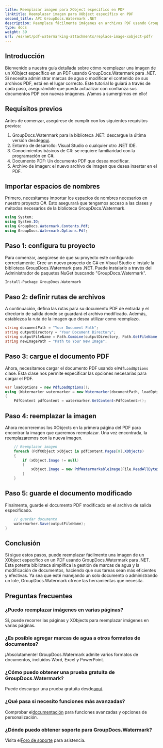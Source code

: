 ```yaml
---
title: Reemplazar imagen para XObject específico en PDF
linktitle: Reemplazar imagen para XObject específico en PDF
second_title: API GroupDocs.Watermark .NET
description: Reemplace fácilmente imágenes en archivos PDF usando GroupDocs.Watermark para .NET con esta guía paso a paso. Perfecto para administrar contenido PDF de manera eficiente.
type: docs
weight: 39
url: /es/net/pdf-watermarking-attachments/replace-image-xobject-pdf/
---
```

## Introducción
Bienvenido a nuestra guía detallada sobre cómo reemplazar una imagen de un XObject específico en un PDF usando GroupDocs.Watermark para .NET. Si necesita administrar marcas de agua o modificar el contenido de sus archivos PDF, está en el lugar correcto. Este tutorial lo guiará a través de cada paso, asegurándole que pueda actualizar con confianza sus documentos PDF con nuevas imágenes. ¡Vamos a sumergirnos en ello!
## Requisitos previos
Antes de comenzar, asegúrese de cumplir con los siguientes requisitos previos:
1.  GroupDocs.Watermark para la biblioteca .NET: descargue la última versión desde[aquí](https://releases.groupdocs.com/Watermark/net/).
2. Entorno de desarrollo: Visual Studio o cualquier otro .NET IDE.
3. Conocimientos básicos de C#: se requiere familiaridad con la programación en C#.
4. Documento PDF: Un documento PDF que desea modificar.
5. Archivo de imagen: el nuevo archivo de imagen que desea insertar en el PDF.

## Importar espacios de nombres
Primero, necesitamos importar los espacios de nombres necesarios en nuestro proyecto C#. Esto asegurará que tengamos acceso a las clases y métodos necesarios de la biblioteca GroupDocs.Watermark.
```csharp
using System;
using System.IO;
using GroupDocs.Watermark.Contents.Pdf;
using GroupDocs.Watermark.Options.Pdf;
```
## Paso 1: configura tu proyecto
Para comenzar, asegúrese de que su proyecto esté configurado correctamente. Cree un nuevo proyecto de C# en Visual Studio e instale la biblioteca GroupDocs.Watermark para .NET. Puede instalarlo a través del Administrador de paquetes NuGet buscando "GroupDocs.Watermark".
```sh
Install-Package GroupDocs.Watermark
```
## Paso 2: definir rutas de archivos
A continuación, defina las rutas para su documento PDF de entrada y el directorio de salida donde se guardará el archivo modificado. Además, establezca la ruta de la imagen que desea utilizar como reemplazo.
```csharp
string documentPath = "Your Document Path";
string outputDirectory = "Your Document Directory";
string outputFileName = Path.Combine(outputDirectory, Path.GetFileName(documentPath));
string newImagePath = "Path to Your New Image";
```
## Paso 3: cargue el documento PDF
 Ahora, necesitamos cargar el documento PDF usando el`PdfLoadOptions` clase. Esta clase nos permite especificar las opciones necesarias para cargar el PDF.
```csharp
var loadOptions = new PdfLoadOptions();
using (Watermarker watermarker = new Watermarker(documentPath, loadOptions))
{
    PdfContent pdfContent = watermarker.GetContent<PdfContent>();
```
## Paso 4: reemplazar la imagen
Ahora recorreremos los XObjects en la primera página del PDF para encontrar la imagen que queremos reemplazar. Una vez encontrada, la reemplazaremos con la nueva imagen.
```csharp
    // Reemplazar imagen
    foreach (PdfXObject xObject in pdfContent.Pages[0].XObjects)
    {
        if (xObject.Image != null)
        {
            xObject.Image = new PdfWatermarkableImage(File.ReadAllBytes(newImagePath));
        }
    }
```
## Paso 5: guarde el documento modificado
Finalmente, guarde el documento PDF modificado en el archivo de salida especificado.
```csharp
    // guardar documento
    watermarker.Save(outputFileName);
}
```

## Conclusión
Si sigue estos pasos, puede reemplazar fácilmente una imagen de un XObject específico en un PDF usando GroupDocs.Watermark para .NET. Esta potente biblioteca simplifica la gestión de marcas de agua y la modificación de documentos, haciendo que sus tareas sean más eficientes y efectivas. Ya sea que esté manejando un solo documento o administrando un lote, GroupDocs.Watermark ofrece las herramientas que necesita.
## Preguntas frecuentes
### ¿Puedo reemplazar imágenes en varias páginas?
Sí, puede recorrer las páginas y XObjects para reemplazar imágenes en varias páginas.
### ¿Es posible agregar marcas de agua a otros formatos de documentos?
¡Absolutamente! GroupDocs.Watermark admite varios formatos de documentos, incluidos Word, Excel y PowerPoint.
### ¿Cómo puedo obtener una prueba gratuita de GroupDocs.Watermark?
 Puede descargar una prueba gratuita desde[aquí](https://releases.groupdocs.com/).
### ¿Qué pasa si necesito funciones más avanzadas?
 Comprobar el[documentación](https://reference.groupdocs.com/Watermark/net/) para funciones avanzadas y opciones de personalización.
### ¿Dónde puedo obtener soporte para GroupDocs.Watermark?
 Visita el[Foro de soporte](https://forum.groupdocs.com/c/watermark/19) para asistencia.